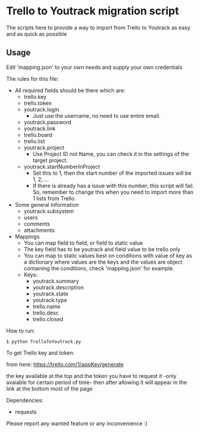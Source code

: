 # Trello to Youtrack migration script

The scripts here to provide a way to import from Trello to Youtrack as easy and as quick as possible

## Usage

Edit 'mapping.json' to your own needs and supply your own credentials

The rules for this file:
- All required fields should be there which are:
    - trello.key
    - trello.token
    - youtrack.login
        - Just use the username, no need to use entire email.
    - youtrack.password
    - youtrack.link
    - trello.board
    - trello.list
    - youtrack.project
        - Use Project ID not Name, you can check it in the settings of the target project.
    - youtrack.startNumberInProject
        - Set this to 1, then the start number of the imported issues will be 1, 2, ...
        - If there is already has a issue with this number, this script will fail. So, remember to change this when you need to import more than 1 lists from Trello.
- Some general information
    - youtrack.subsystem
    - users
    - comments
    - attachments
- Mappings
    - You can map field to field, or field to static value
    - The key field has to be youtrack and field value to be trello only
    - You can map to static values best on conditions with value of key as a dictionary
where values are the keys and the values are object containing the conditions, check 'mapping.json' for example.
    - Keys:
        - youtrack.summary
        - youtrack.description
        - youtrack.state
        - youtrack.type
        - trello.name
        - trello.desc
        - trello.closed

How to run:

	$ python TrelloToYoutrack.py



To get Trello key and token:

from here: https://trello.com/1/appKey/generate

the key available at the top and the token you have to request it -only avaiable for certain period of time-
then after allowing it will appear in the link at the bottom most of the page

Dependencies:

- requests


Please report any wanted feature or any inconvenience :)
